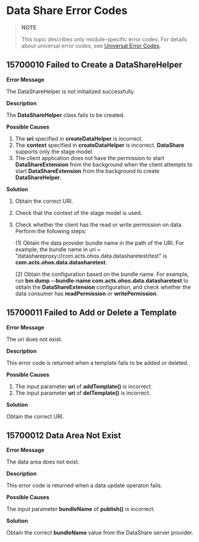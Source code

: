 # Data Share Error Codes

> **NOTE**
>
> This topic describes only module-specific error codes. For details about universal error codes, see [Universal Error Codes](../errorcode-universal.md).

## 15700010 Failed to Create a DataShareHelper

**Error Message**

The DataShareHelper is not initialized successfully.

**Description**

The **DataShareHelper** class fails to be created.

**Possible Causes**

1. The **uri** specified in **createDataHelper** is incorrect.
2. The **context** specified in **createDataHelper** is incorrect. **DataShare** supports only the stage model.
3. The client application does not have the permission to start **DataShareExtension** from the background when the client attempts to start **DataShareExtension** from the background to create **DataShareHelper**.

**Solution**

1. Obtain the correct URI.

2. Check that the context of the stage model is used.

3. Check whether the client has the read or write permission on data. Perform the following steps:
   
    (1) Obtain the data provider bundle name in the path of the URI. For example, the bundle name in uri = "datashareproxy://com.acts.ohos.data.datasharetest/test" is **com.acts.ohos.data.datasharetest**.
    
    (2) Obtain the configuration based on the bundle name. For example, run **bm dump --bundle-name com.acts.ohos.data.datasharetest** to obtain the **DataShareExtension** configuration, and check whether the data consumer has **readPermission** or **writePermission**.

## 15700011 Failed to Add or Delete a Template

**Error Message**

The uri does not exist.

**Description**

This error code is returned when a template fails to be added or deleted.

**Possible Causes**

1. The input parameter **uri** of **addTemplate()** is incorrect.
2. The input parameter **uri** of **delTemplate()** is incorrect.

**Solution**

Obtain the correct URI.

## 15700012 Data Area Not Exist

**Error Message**

The data area does not exist.

**Description**

This error code is returned when a data update operaton fails.

**Possible Causes**

The input parameter **bundleName** of **publish()** is incorrect.

**Solution**

Obtain the correct **bundleName** value from the DataShare server provider.
